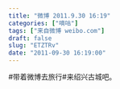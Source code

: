 ```yaml
---
title: "微博 2011.9.30 16:19"
categories: ["嘀咕"]
tags: ["来自微博 weibo.com"]
draft: false
slug: "ETZTRv"
date: "2011-09-30 16:19:00"
---
```


<p>#带着微博去旅行#来绍兴古城吧。 ​​​​</p>
